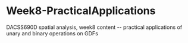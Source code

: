 # Week8-PracticalApplications
DACSS690D spatial analysis, week8 content -- practical applications of unary and binary operations on GDFs
